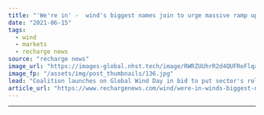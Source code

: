 ```yaml
---
title: "'We're in' -  wind's biggest names join to urge massive ramp up to meet COP26 goals"
date: "2021-06-15"
tags: 
  - wind
  - markets
  - recharge news
source: "recharge news"
image_url: "https://images-global.nhst.tech/image/RWRZUUhrR2d4QUFReFlqaG9RUmNRajZoNW5xSTRXOGp2dmtBTDVjRkN5RT0=/nhst/binary/6e878238a92728405f94329d1601e988"
image_fp: "/assets/img/post_thumbnails/136.jpg"
lead: "Coalition launches on Global Wind Day in bid to put sector's role centre-stage at crucial climate summit"
article_url: "https://www.rechargenews.com/wind/were-in-winds-biggest-names-join-to-urge-massive-ramp-up-to-meet-cop26-goals/2-1-1025209"
---
```


---
